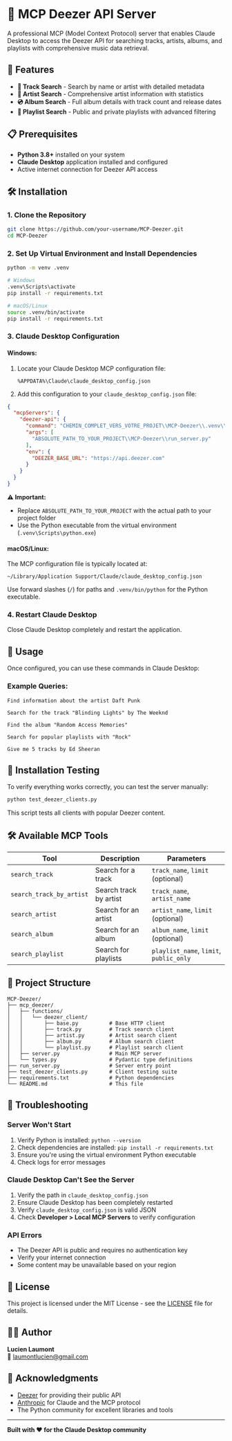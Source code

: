 # 🎵 MCP Deezer API Server

A professional MCP (Model Context Protocol) server that enables Claude Desktop to access the Deezer API for searching tracks, artists, albums, and playlists with comprehensive music data retrieval.

## 🚀 Features

- **🎵 Track Search** - Search by name or artist with detailed metadata
- **🎤 Artist Search** - Comprehensive artist information with statistics
- **💿 Album Search** - Full album details with track count and release dates
- **🎼 Playlist Search** - Public and private playlists with advanced filtering

## 📋 Prerequisites

- **Python 3.8+** installed on your system
- **Claude Desktop** application installed and configured
- Active internet connection for Deezer API access

## 🛠️ Installation

### 1. Clone the Repository

```bash
git clone https://github.com/your-username/MCP-Deezer.git
cd MCP-Deezer
```

### 2. Set Up Virtual Environment and Install Dependencies

```bash
python -m venv .venv

# Windows
.venv\Scripts\activate
pip install -r requirements.txt

# macOS/Linux
source .venv/bin/activate
pip install -r requirements.txt
```

### 3. Claude Desktop Configuration

#### **Windows:**

1. Locate your Claude Desktop MCP configuration file:
   ```
   %APPDATA%\Claude\claude_desktop_config.json
   ```

2. Add this configuration to your `claude_desktop_config.json` file:

```json
{
  "mcpServers": {
    "deezer-api": {
      "command": "CHEMIN_COMPLET_VERS_VOTRE_PROJET\\MCP-Deezer\\.venv\\Scripts\\python.exe",
      "args": [
        "ABSOLUTE_PATH_TO_YOUR_PROJECT\\MCP-Deezer\\run_server.py"
      ],
      "env": {
        "DEEZER_BASE_URL": "https://api.deezer.com"
      }
    }
  }
}
```

**⚠️ Important:** 
- Replace `ABSOLUTE_PATH_TO_YOUR_PROJECT` with the actual path to your project folder
- Use the Python executable from the virtual environment (`.venv\Scripts\python.exe`)

#### **macOS/Linux:**

The MCP configuration file is typically located at:
```
~/Library/Application Support/Claude/claude_desktop_config.json
```

Use forward slashes (`/`) for paths and `.venv/bin/python` for the Python executable.

### 4. Restart Claude Desktop

Close Claude Desktop completely and restart the application.

## 🎯 Usage

Once configured, you can use these commands in Claude Desktop:

### Example Queries:

```
Find information about the artist Daft Punk
```

```
Search for the track "Blinding Lights" by The Weeknd
```

```
Find the album "Random Access Memories"
```

```
Search for popular playlists with "Rock"
```

```
Give me 5 tracks by Ed Sheeran
```

## 🔧 Installation Testing

To verify everything works correctly, you can test the server manually:

```bash
python test_deezer_clients.py
```

This script tests all clients with popular Deezer content.

## 🛠️ Available MCP Tools

| Tool | Description | Parameters |
|------|-------------|------------|
| `search_track` | Search for a track | `track_name`, `limit` (optional) |
| `search_track_by_artist` | Search track by artist | `track_name`, `artist_name` |
| `search_artist` | Search for an artist | `artist_name`, `limit` (optional) |
| `search_album` | Search for an album | `album_name`, `limit` (optional) |
| `search_playlist` | Search for playlists | `playlist_name`, `limit`, `public_only` |

## 📁 Project Structure

```
MCP-Deezer/
├── mcp_deezer/
│   ├── functions/
│   │   └── deezer_client/
│   │       ├── base.py          # Base HTTP client
│   │       ├── track.py         # Track search client
│   │       ├── artist.py        # Artist search client  
│   │       ├── album.py         # Album search client
│   │       └── playlist.py      # Playlist search client
│   ├── server.py                # Main MCP server
│   └── types.py                 # Pydantic type definitions
├── run_server.py                # Server entry point
├── test_deezer_clients.py       # Client testing suite
├── requirements.txt             # Python dependencies
└── README.md                    # This file
```

## 🐛 Troubleshooting

### Server Won't Start
1. Verify Python is installed: `python --version`
2. Check dependencies are installed: `pip install -r requirements.txt`
3. Ensure you're using the virtual environment Python executable
4. Check logs for error messages

### Claude Desktop Can't See the Server
1. Verify the path in `claude_desktop_config.json`
2. Ensure Claude Desktop has been completely restarted
3. Verify `claude_desktop_config.json` is valid JSON
4. Check **Developer > Local MCP Servers** to verify configuration

### API Errors
- The Deezer API is public and requires no authentication key
- Verify your internet connection
- Some content may be unavailable based on your region

## 📄 License

This project is licensed under the MIT License - see the [LICENSE](LICENSE) file for details.

## 👨‍💻 Author

**Lucien Laumont**  
📧 [laumontlucien@gmail.com](mailto:laumontlucien@gmail.com)

## 🙏 Acknowledgments

- [Deezer](https://www.deezer.com/) for providing their public API
- [Anthropic](https://www.anthropic.com/) for Claude and the MCP protocol
- The Python community for excellent libraries and tools

---

**Built with ❤️ for the Claude Desktop community**